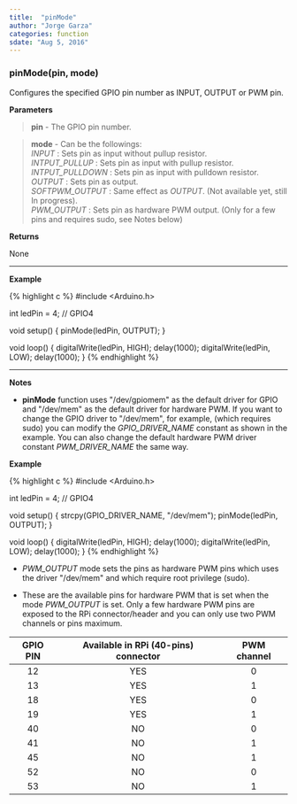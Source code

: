 ```yaml
---
title:  "pinMode"
author: "Jorge Garza"
categories: function
sdate: "Aug 5, 2016"
---
```


### pinMode(pin, mode)

Configures the specified GPIO pin number as INPUT, OUTPUT or PWM pin.

**Parameters**

> **pin** - The GPIO pin number.

> **mode** - Can be the followings:  
> *INPUT* : Sets pin as input without pullup resistor.   
> *INTPUT_PULLUP* : Sets pin as input with pullup resistor.  
> *INTPUT_PULLDOWN* : Sets pin as input with pulldown resistor.  
> *OUTPUT* : Sets pin as output.  
> *SOFTPWM_OUTPUT* : Same effect as *OUTPUT*. (Not available yet, still In progress).  
> *PWM_OUTPUT* : Sets pin as hardware PWM output. (Only for a few pins and requires sudo, see Notes below)  


**Returns**

None

____________________

**Example**

{% highlight c %}
#include <Arduino.h>

int ledPin = 4; // GPIO4

void setup() {
	pinMode(ledPin, OUTPUT);
}

void loop() {
	digitalWrite(ledPin, HIGH);
	delay(1000);
	digitalWrite(ledPin, LOW);
	delay(1000);
}
{% endhighlight %}

____________________

**Notes**

- **pinMode** function uses "/dev/gpiomem" as the default driver for GPIO and "/dev/mem" as the default driver for hardware PWM. If you want to change the GPIO driver to "/dev/mem",
for example, (which requires sudo) you can modify the *GPIO_DRIVER_NAME* constant as shown in the example. You can also change the default hardware PWM driver constant *PWM_DRIVER_NAME* the same way. 

**Example**

{% highlight c %}
#include <Arduino.h>

int ledPin = 4; // GPIO4

void setup() {
        strcpy(GPIO_DRIVER_NAME, "/dev/mem");
        pinMode(ledPin, OUTPUT);
}

void loop() {
        digitalWrite(ledPin, HIGH);
        delay(1000);
        digitalWrite(ledPin, LOW);
        delay(1000);
}
{% endhighlight %}

- *PWM_OUTPUT* mode sets the pins as hardware PWM pins which uses the driver "/dev/mem" and which require root privilege (sudo).

- These are the available pins for hardware PWM that is set when the mode *PWM_OUTPUT* is set. Only a few hardware PWM pins are exposed to the RPi connector/header and you can only use two PWM channels or pins maximum. 

| GPIO PIN | Available in RPi (40-pins) connector | PWM channel |
|:------:|:-----------:|:-----------:|
|   12   |      YES |   0 |
|   13   |      YES |   1 |
|   18   |      YES |   0 |
|   19   |      YES |   1 |
|   40   |      NO  |   0 |
|   41   |      NO  |   1 |
|   45   |      NO  |   1 |
|   52   |      NO  |   0 |
|   53   |      NO  |   1 |






